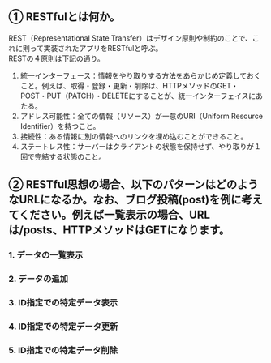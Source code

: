 ## ① RESTfulとは何か。

REST（Representational State Transfer）はデザイン原則や制約のことで、これに則って実装されたアプリをRESTfulと呼ぶ。  
RESTの４原則は下記の通り。
1. 統一インターフェース：情報をやり取りする方法をあらかじめ定義しておくこと。例えば、取得・登録・更新・削除は、HTTPメソッドのGET・POST・PUT（PATCH）・DELETEにすることが、統一インターフェイスにあたる。
2. アドレス可能性：全ての情報（リソース）が一意のURI（Uniform Resource Identifier）を持つこと。
3. 接続性：ある情報に別の情報へのリンクを埋め込むことができること。
4. ステートレス性：サーバーはクライアントの状態を保持せず、やり取りが１回で完結する状態のこと。

## ② RESTful思想の場合、以下のパターンはどのようなURLになるか。なお、ブログ投稿(post)を例に考えてください。例えば一覧表示の場合、URLは/posts、HTTPメソッドはGETになります。

### 1. データの一覧表示

### 2. データの追加

### 3. ID指定での特定データ表示

### 4. ID指定での特定データ更新

### 5. ID指定での特定データ削除